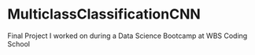 # MulticlassClassificationCNN
Final Project I worked on during a Data Science Bootcamp at WBS Coding School
